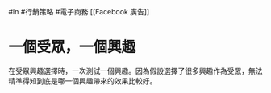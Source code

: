 #ln #行銷策略 #電子商務 
[[Facebook 廣告]]

# 一個受眾，一個興趣
在受眾興趣選擇時，一次測試一個興趣。因為假設選擇了很多興趣作為受眾，無法精準得知到底是哪一個興趣帶來的效果比較好。